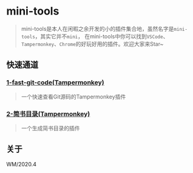 # mini-tools

> mini-tools是本人在闲暇之余开发的小的插件集合地，虽然名字是`mini-tools`，其实它并不`mini`， 在mini-tools中你可以找到`VSCode`、`Tampermonkey`、`Chrome`的好玩好用的插件。欢迎大家来Star~

## 快速通道

### [1-fast-git-code(Tampermonkey)](./tampermonkey-scripts/fast-git-code/)

> 一个快速查看Git源码的Tampermonkey插件

### [2-简书目录(Tampermonkey)](./tampermonkey-scripts/jianshu-dir-tree/)

> 一个生成简书目录的插件

## 关于

WM/2020.4